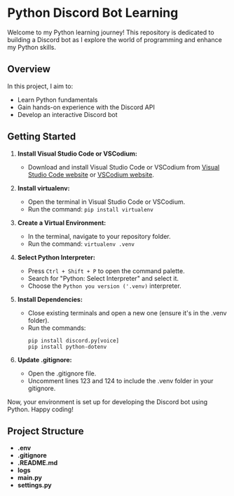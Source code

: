 # Python Discord Bot Learning

Welcome to my Python learning journey! This repository is dedicated to building a Discord bot as I explore the world of programming and enhance my Python skills.

## Overview

In this project, I aim to:

- Learn Python fundamentals
- Gain hands-on experience with the Discord API
- Develop an interactive Discord bot

## Getting Started

1. **Install Visual Studio Code or VSCodium:**
   - Download and install Visual Studio Code or VSCodium from [Visual Studio Code website](https://code.visualstudio.com/) or [VSCodium website](https://vscodium.com/).

2. **Install virtualenv:**
   - Open the terminal in Visual Studio Code or VSCodium.
   - Run the command: `pip install virtualenv`

3. **Create a Virtual Environment:**
   - In the terminal, navigate to your repository folder.
   - Run the command: `virtualenv .venv`

4. **Select Python Interpreter:**
   - Press `Ctrl + Shift + P` to open the command palette.
   - Search for "Python: Select Interpreter" and select it.
   - Choose the `Python you version ('.venv)` interpreter.

5. **Install Dependencies:**
   - Close existing terminals and open a new one (ensure it's in the .venv folder).
   - Run the commands:
     ```
     pip install discord.py[voice]
     pip install python-dotenv
     ```

6. **Update .gitignore:**
   - Open the .gitignore file.
   - Uncomment lines 123 and 124 to include the .venv folder in your gitignore.

Now, your environment is set up for developing the Discord bot using Python. Happy coding!

## Project Structure

- **.env** 
- **.gitignore**
- **.README.md**
- **logs**
- **main.py**
- **settings.py**
